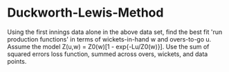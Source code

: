 # Duckworth-Lewis-Method
Using the first innings data alone in the above data set, find the best fit 'run production functions' in terms of wickets-in-hand w and overs-to-go u. Assume the model Z(u,w) = Z0(w)[1 - exp{-Lu/Z0(w)}]. Use the sum of squared errors loss function, summed across overs, wickets, and data points.
